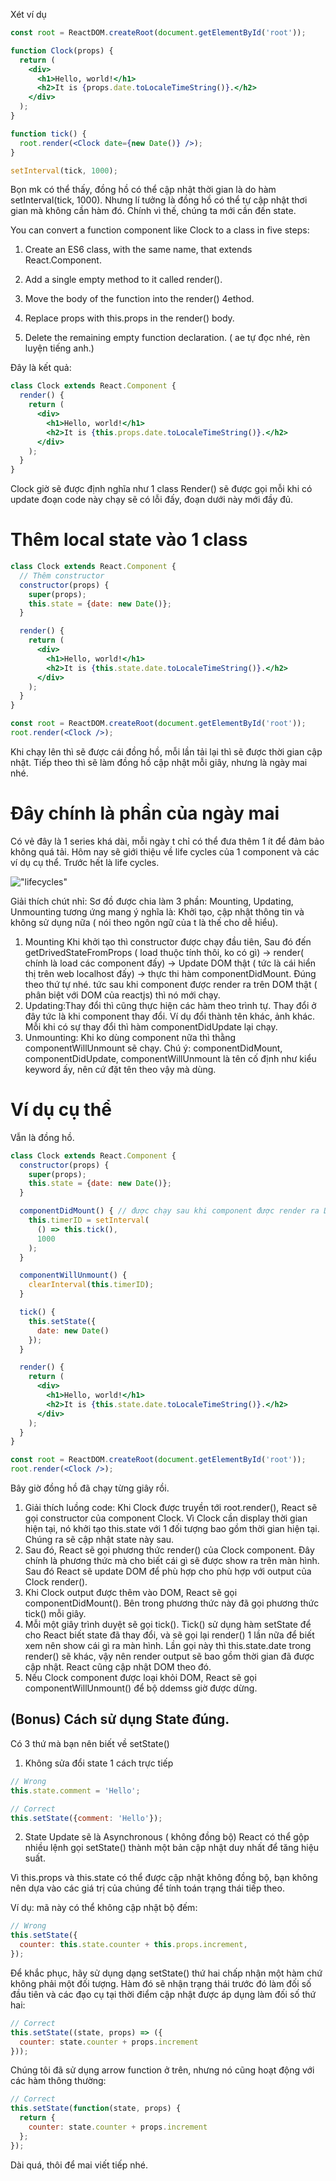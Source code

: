 Xét ví dụ
```jsx
const root = ReactDOM.createRoot(document.getElementById('root'));

function Clock(props) {
  return (
    <div>
      <h1>Hello, world!</h1>
      <h2>It is {props.date.toLocaleTimeString()}.</h2>
    </div>
  );
}

function tick() {
  root.render(<Clock date={new Date()} />);
}

setInterval(tick, 1000);
```
Bọn mk có thể thấy, đồng hồ có thể cập nhật thời gian là do hàm setInterval(tick, 1000). Nhưng lí tưởng là đồng hồ có thể tự cập nhật thơi gian mà không cần hàm đó. Chính vì thế, chúng ta mới cần đến state.

You can convert a function component like Clock to a class in five steps:

  1. Create an ES6 class, with the same name, that extends React.Component.

  2. Add a single empty method to it called render().
  3. Move the body of the function into the render() 4ethod.
  4. Replace props with this.props in the render() body.
  5. Delete the remaining empty function declaration.
  ( ae tự đọc nhé, rèn luyện tiếng anh.)


Đây là kết quả:
```jsx
class Clock extends React.Component {
  render() {
    return (
      <div>
        <h1>Hello, world!</h1>
        <h2>It is {this.props.date.toLocaleTimeString()}.</h2>
      </div>
    );
  }
}
```
Clock giờ sẽ được định nghĩa như 1 class
Render() sẽ được gọi mỗi khi có update 
đoạn code này chạy sẽ có lỗi đấy, đoạn dưới này mới đầy đủ.

# Thêm local state vào 1 class
```jsx
class Clock extends React.Component {
  // Thêm constructor
  constructor(props) {
    super(props);
    this.state = {date: new Date()};
  }

  render() {
    return (
      <div>
        <h1>Hello, world!</h1>
        <h2>It is {this.state.date.toLocaleTimeString()}.</h2>
      </div>
    );
  }
}

const root = ReactDOM.createRoot(document.getElementById('root'));
root.render(<Clock />);
```
Khi chạy lên thì sẽ được cái đồng hồ, mỗi lần tải lại thì sẽ được thời gian cập nhật. Tiếp theo thì sẽ làm đồng hồ cập nhật mỗi giây, nhưng là ngày mai nhé.

# Đây chính là phần của ngày mai
Có vẻ đây là 1 series khá dài, mỗi ngày t chỉ có thể đưa thêm 1 ít để đảm bảo không quá tải.
Hôm nay sẽ giới thiệu về life cycles của 1 component và các ví dụ cụ thể.
Trước hết là life cycles.

!["lifecycles"](./images/life_cycles.webp)

Giải thích chút nhỉ:
Sơ đồ được chia làm 3 phần: Mounting, Updating, Unmounting tương ứng mang ý nghĩa là: Khởi tạo, cập nhật thông tin và không sử dụng nữa ( nói theo ngôn ngữ của t là thế cho dễ hiểu).

1. Mounting
Khi khởi tạo thì constructor được chạy đầu tiên, Sau đó đến getDrivedStateFromProps ( load thuộc tính thôi, ko có gì) -> render( chính là load các component đấy) -> Update DOM thật ( tức là cái hiển thị trên web localhost đấy) -> thực thi hàm componentDidMount.
Đúng theo thứ tự nhé. tức sau khi component được render ra trên DOM thật ( phân biệt với DOM của reactjs) thì nó mới chạy.
2. Updating:Thay đổi thì cũng thực hiện các hàm theo trình tự. Thay đổi ở đây tức là khi component thay đổi. Ví dụ đổi thành tên khác, ảnh khác. Mỗi khi có sự thay đổi thì hàm componentDidUpdate lại chạy.
3. Unmounting: Khi ko dùng component nữa thì thằng componentWillUnmount sẽ chạy. 
Chú ý: componentDidMount, componentDidUpdate, componentWillUnmount là tên cố định như kiểu keyword ấy, nên cứ đặt tên theo vậy mà dùng. 
# Ví dụ cụ thể
Vẫn là đồng hồ.
```jsx
class Clock extends React.Component {
  constructor(props) {
    super(props);
    this.state = {date: new Date()};
  }

  componentDidMount() { // được chạy sau khi component được render ra DOM, rất thích hợp để đặt giờ.
    this.timerID = setInterval(
      () => this.tick(),
      1000
    );
  }

  componentWillUnmount() {
    clearInterval(this.timerID);
  }

  tick() {
    this.setState({
      date: new Date()
    });
  }

  render() {
    return (
      <div>
        <h1>Hello, world!</h1>
        <h2>It is {this.state.date.toLocaleTimeString()}.</h2>
      </div>
    );
  }
}

const root = ReactDOM.createRoot(document.getElementById('root'));
root.render(<Clock />);
```
Bây giờ đồng hồ đã chạy từng giây rồi.
1. Giải thích luồng code: Khi Clock được truyền tới root.render(), React sẽ gọi constructor của component Clock. Vì Clock cần display thời gian hiện tại, nó khởi tạo this.state với 1 đối tượng bao gồm thời gian hiện tại. Chúng ra sẽ cập nhật state này sau.
2. Sau đó, React sẽ gọi phương thức render() của Clock component. Đây chính là phương thức mà cho biết cái gì sẽ được show ra trên màn hình. Sau đó React sẽ update DOM để phù hợp cho phù hợp với output của Clock render().
3. Khi Clock output được thêm vào DOM, React sẽ gọi componentDidMount(). Bên trong phương thức này đã gọi phương thức tick() mỗi giây.
4. Mỗi một giây trình duyệt sẽ gọi tick(). Tick() sử dụng hàm setState để cho React biết state đã thay đổi, và sẽ gọi lại render() 1 lần nữa để biết xem nên show cái gì ra màn hình. Lần gọi này thì this.state.date trong render() sẽ khác, vậy nên render output sẽ bao gồm thời gian đã được cập nhật. React cũng cập nhật DOM theo đó.
5. Nếu Clock component được loại khỏi DOM, React sẽ gọi componentWillUnmount() để bộ ddemss giờ được dừng.
##  (Bonus) Cách sử dụng State đúng.
Có 3 thứ mà bạn nên biết về setState()

1. Không sửa đổi state 1 cách trực tiếp
```jsx
// Wrong
this.state.comment = 'Hello';

// Correct
this.setState({comment: 'Hello'});
```
2. State Update sẽ là Asynchronous ( không đồng bộ)
React có thể gộp nhiều lệnh gọi setState() thành một bản cập nhật duy nhất để tăng hiệu suất.

Vì this.props và this.state có thể được cập nhật không đồng bộ, bạn không nên dựa vào các giá trị của chúng để tính toán trạng thái tiếp theo.

Ví dụ: mã này có thể không cập nhật bộ đếm:
```jsx
// Wrong
this.setState({
  counter: this.state.counter + this.props.increment,
});
```
Để khắc phục, hãy sử dụng dạng setState() thứ hai chấp nhận một hàm chứ không phải một đối tượng. Hàm đó sẽ nhận trạng thái trước đó làm đối số đầu tiên và các đạo cụ tại thời điểm cập nhật được áp dụng làm đối số thứ hai:
```jsx
// Correct
this.setState((state, props) => ({
  counter: state.counter + props.increment
}));
```
Chúng tôi đã sử dụng arrow function ở trên, nhưng nó cũng hoạt động với các hàm thông thường:
```jsx
// Correct
this.setState(function(state, props) {
  return {
    counter: state.counter + props.increment
  };
});
```
Dài quá, thôi để mai viết tiếp nhé.

